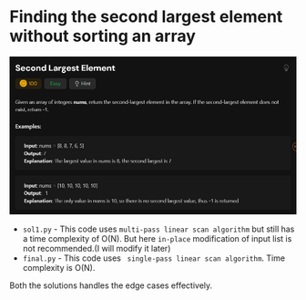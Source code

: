 # Finding the second largest element without sorting an array

![problem statement screenshot](./problem_screenshot/1.png)

- `sol1.py` - This code uses `multi-pass linear scan algorithm` but still has a time complexity of O(N). But here `in-place` modification of input list is not recommended.(I will modify it later)
- `final.py` - This code uses ` single-pass linear scan algorithm`. Time complexity is O(N).

Both the solutions handles the edge cases effectively.
